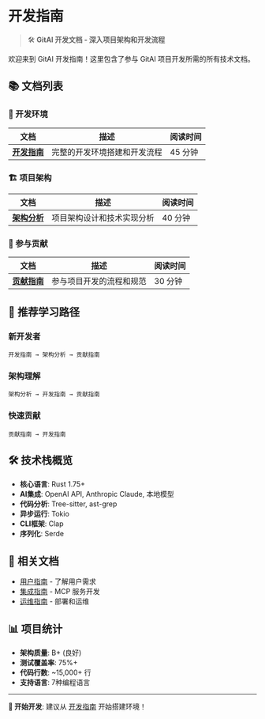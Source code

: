 # 开发指南

> 🛠️ **GitAI 开发文档 - 深入项目架构和开发流程**

欢迎来到 GitAI 开发指南！这里包含了参与 GitAI 项目开发所需的所有技术文档。

## 📚 文档列表

### 🚀 开发环境

| 文档 | 描述 | 阅读时间 |
|------|------|----------|
| [**开发指南**](DEVELOPMENT_GUIDE.md) | 完整的开发环境搭建和开发流程 | 45 分钟 |

### 🏗️ 项目架构

| 文档 | 描述 | 阅读时间 |
|------|------|----------|
| [**架构分析**](ARCHITECTURE_ANALYSIS.md) | 项目架构设计和技术实现分析 | 40 分钟 |

### 🤝 参与贡献

| 文档 | 描述 | 阅读时间 |
|------|------|----------|
| [**贡献指南**](CONTRIBUTING.md) | 参与项目开发的流程和规范 | 30 分钟 |

## 🎯 推荐学习路径

### 新开发者
```
开发指南 → 架构分析 → 贡献指南
```

### 架构理解
```
架构分析 → 开发指南 → 贡献指南
```

### 快速贡献
```
贡献指南 → 开发指南
```

## 🛠️ 技术栈概览

- **核心语言**: Rust 1.75+
- **AI集成**: OpenAI API, Anthropic Claude, 本地模型
- **代码分析**: Tree-sitter, ast-grep
- **异步运行**: Tokio
- **CLI框架**: Clap
- **序列化**: Serde

## 🔗 相关文档

- [用户指南](../user-guide/) - 了解用户需求
- [集成指南](../integration/) - MCP 服务开发
- [运维指南](../operations/) - 部署和运维

## 📊 项目统计

- **架构质量**: B+ (良好)
- **测试覆盖率**: 75%+
- **代码行数**: ~15,000+ 行
- **支持语言**: 7种编程语言

---

**🚀 开始开发**: 建议从 [开发指南](DEVELOPMENT_GUIDE.md) 开始搭建环境！